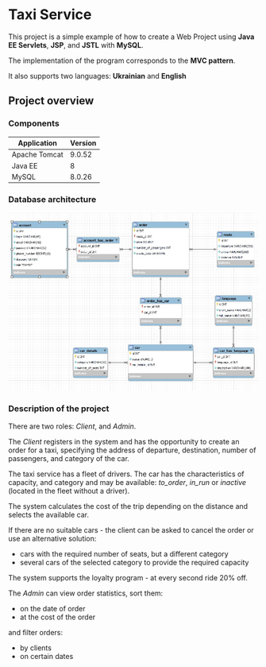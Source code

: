 # Taxi Service
This project is a simple example of how to create a Web Project using **Java EE Servlets**, **JSP**, and **JSTL** with **MySQL**.

The implementation of the program corresponds to the **MVC pattern**.

It also supports two languages: **Ukrainian** and **English**

## Project overview
### Components

Application  |  Version
--|--
Apache Tomcat | 9.0.52
Java EE| 8
MySQL | 8.0.26

### Database architecture
<p align="center"><img src="db/DBModel.jpg"></p>

### Description of the project
There are two roles: _Client_, and _Admin_.

The _Client_ registers in the system and has the opportunity to create an order for a taxi,
specifying the address of departure, destination, number of passengers, and category of the car.

The taxi service has a fleet of drivers.
The car has the characteristics of capacity,
and category and may be available: _to_order_, _in_run_ or _inactive_ (located in the fleet without a driver).

The system calculates the cost of the trip depending on the distance and selects the available car.

If there are no suitable cars - the client can be asked to cancel the order or use an alternative solution:
- cars with the required number of seats, but a different category
- several cars of the selected category to provide the required capacity

The system supports the loyalty program - at every second ride 20% off.

The _Admin_ can view order statistics, sort them:
- on the date of order
- at the cost of the order

and filter orders:
- by clients
- on certain dates

